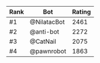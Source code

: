 Rank|Bot|Rating
---|---|---
#1|@NilatacBot|2461
#2|@anti-bot|2272
#3|@CatNail|2075
#4|@pawnrobot|1863
